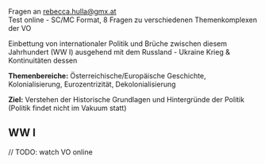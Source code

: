 Fragen an rebecca.hulla@gmx.at
<br>
Test online - SC/MC Format, 8 Fragen zu verschiedenen Themenkomplexen der VO

Einbettung von internationaler Politik und Brüche zwischen diesem Jahrhundert (WW I) ausgehend mit dem Russland - Ukraine Krieg & Kontinuitäten dessen

**Themenbereiche:** Österreichische/Europäische Geschichte, Kolonialisierung, Eurozentrizität, Dekolonialisierung

**Ziel:** Verstehen der Historische Grundlagen und Hintergründe der Politik (Politik findet nicht im Vakuum statt)

## WW I

// TODO: watch VO online
